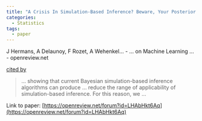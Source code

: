 ```yaml
---
title: "A Crisis In Simulation-Based Inference? Beware, Your Posterior Approximations Can Be Unfaithful"
categories:
  - Statistics
tags:
  - paper
---
```

J Hermans, A Delaunoy, F Rozet, A Wehenkel… - … on Machine Learning … - openreview.net

[cited by](https://scholar.google.com/scholar?cites=6138961182332794768&as_sdt=4000005&sciodt=0,18&hl=en&num=20) 

>… showing that current Bayesian simulation-based inference algorithms can produce … reduce the range of applicability of simulation-based inference. For this reason, we …

Link to paper: [https://openreview.net/forum?id=LHAbHkt6Aq](https://openreview.net/forum?id=LHAbHkt6Aq)
